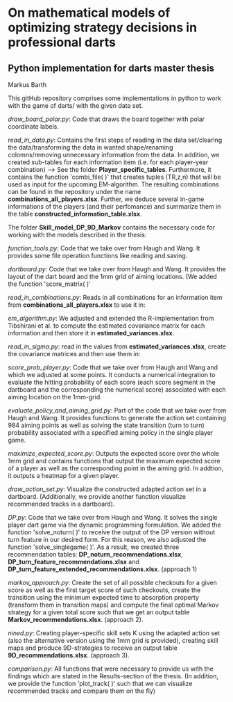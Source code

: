 # On mathematical models of optimizing strategy decisions in professional darts
## Python implementation for darts master thesis
Markus Barth

This gitHub repository comprises some implementations in python to work with the game of darts/ with the given data set.

*draw_board_polar.py*:  Code that draws the board together with polar coordinate labels.

*read_in_data.py*:  Contains the first steps of reading in the data set/clearing the data/transforming the data in wanted shape/renaming colomns/removing unnecessary information from the data. In addition, we created sub-tables for each information item (i.e. for each player-year combination) --> See the folder **Player_specific_tables**.
Furthermore, it contains the function 'combi_file( )' that creates tuples (TR,z,n) that will be used as input for the upcoming EM-algorithm. The resulting combinations can be found in the repository under the name **combinations_all_players.xlsx**. Further, we deduce several in-game informations of the players (and their perfomance) and summarize them in the table **constructed_information_table.xlsx**.


The folder **Skill_model_DP_9D_Markov** contains the necessary code for working with the models described in the thesis:

*function_tools.py*:  Code that we take over from Haugh and Wang. It provides some file operation functions like reading and saving.

*dartboard.py*: Code that we take over from Haugh and Wang. It provides the layout of the dart board and the 1mm grid of aiming locations. (We added the function 'score_matrix( )'

*read_in_combinations.py*: Reads in all combinations for an information item from **combinations_all_players.xlsx** to use it in:

*em_algorithm.py*:  We adjusted and extended the R-implementation from Tibshirani et al. to compute the estimated covariance matrix for each information and then store it in **estimated_variances.xlsx**. 

*read_in_sigma.py*: read in the values from **estimated_variances.xlsx**, create the covariance matrices and then use them in:

*score_prob_player.py*: Code that we take over from Haugh and Wang and which we adjusted at some points. It conducts a numerical integration to evaluate the hitting probability of each score (each score segment in the dartboard and the corresponding the numerical score) associated with each aiming location on the 1mm-grid.

*evaluate_policy_and_aiming_grid.py*: Part of the code that we take over from Haugh and Wang. It provides functions to generate the action set containing 984 aiming points as well as solving the state transition (turn to turn) probability associated with a specified aiming policy in the single player game.

*maximize_expected_score.py*: Outputs the expected score over the whole 1mm grid and contains functions that output the maximum expected score of a player as well as the corresponding point in the aiming grid. In addtion, it outputs a heatmap for a given player.

*draw_action_set.py*: Visualize the constructed adapted action set in a dartboard. (Additionally, we provide another function visualize recommended tracks in a dartboard).

*DP.py*:  Code that we take over from Haugh and Wang. It solves the single player dart game via the dynamic programming formulation. We added the function 'solve_noturn( )' to receive the output of the DP version without turn feature in our desired form. For this reason, we also adjusted the function 'solve_singlegame( )'. As a result, we created three recommendation tables: **DP_noturn_recommendations.xlsx**, **DP_turn_feature_recommendations.xlsx** and **DP_turn_feature_extended_recommendations.xlsx**. (approach 1)

*markov_approach.py*: Create the set of all possible checkouts for a given score as well as the first target score of such checkouts, create the transition using the minimum expected time to absorption property (transform them in transition maps) and compute the final optimal Markov strategy for a given total score such that we get an output table **Markov_recommendations.xlsx**. (approach 2).

*nined.py*:  Creating player-specific skill sets K using the adapted action set (also the alternative version using the 1mm grid is provided), creating skill maps and produce 9D-strategies to receive an output table **9D_recommendations.xlsx**. (approach 3).

*comparison.py*: All functions that were necessary to provide us with the findings which are stated in the Results-section of the thesis. (In addition, we provide the function 'plot_track( )' such that we can visualize recommended tracks and compare them on the fly)
